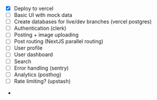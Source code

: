 - [x] Deploy to vercel
- [ ] Basic UI with mock data
- [ ] Create databases for live/dev branches (vercel postgres)
- [ ] Authentication (clerk)
- [ ] Posting + image uploading
- [ ] Post routing (NextJS parallel routing)
- [ ] User profile
- [ ] User dashboard
- [ ] Search
- [ ] Error handling (sentry)
- [ ] Analytics (posthog)
- [ ] Rate limiting? (upstash)
- 